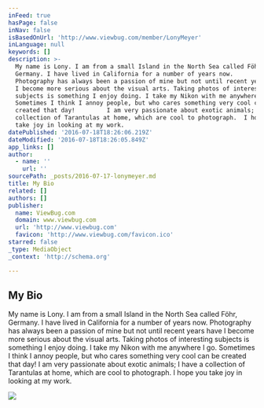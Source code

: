 ```yaml
---
inFeed: true
hasPage: false
inNav: false
isBasedOnUrl: 'http://www.viewbug.com/member/LonyMeyer'
inLanguage: null
keywords: []
description: >-
  My name is Lony. I am from a small Island in the North Sea called Föhr,
  Germany. I have lived in California for a number of years now.      
  Photography has always been a passion of mine but not until recent years have
  I become more serious about the visual arts. Taking photos of interesting
  subjects is something I enjoy doing. I take my Nikon with me anywhere I go.
  Sometimes I think I annoy people, but who cares something very cool can be
  created that day!         I am very passionate about exotic animals; I have a
  collection of Tarantulas at home, which are cool to photograph.  I hope you
  take joy in looking at my work.
datePublished: '2016-07-18T18:26:06.219Z'
dateModified: '2016-07-18T18:26:05.849Z'
app_links: []
author:
  - name: ''
    url: ''
sourcePath: _posts/2016-07-17-lonymeyer.md
title: My Bio
related: []
authors: []
publisher:
  name: ViewBug.com
  domain: www.viewbug.com
  url: 'http://www.viewbug.com'
  favicon: 'http://www.viewbug.com/favicon.ico'
starred: false
_type: MediaObject
_context: 'http://schema.org'

---
```

<article style=""><h1>My Bio</h1><p>My name is Lony. I am from a small Island in the North Sea called Föhr, Germany. I have lived in California for a number of years now. Photography has always been a passion of mine but not until recent years have I become more serious about the visual arts. Taking photos of interesting subjects is something I enjoy doing. I take my Nikon with me anywhere I go. Sometimes I think I annoy people, but who cares something very cool can be created that day! I am very passionate about exotic animals; I have a collection of Tarantulas at home, which are cool to photograph. I hope you take joy in looking at my work.</p><img src="https://s3-us-west-2.amazonaws.com/the-grid-img/p/dd045406f115e197714610fb655a13f9a1ee6b75.jpg" /></article>